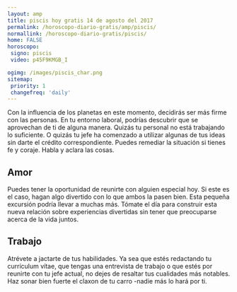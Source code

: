 ```yaml
---
layout: amp
title: piscis hoy gratis 14 de agosto del 2017 
permalink: /horoscopo-diario-gratis/amp/piscis/
normallink: /horoscopo-diario-gratis/piscis/
home: FALSE
horoscopo:
 signo: piscis
 video: p45F9KMGB_I

ogimg: /images/piscis_char.png
sitemap:
 priority: 1
 changefreq: 'daily'
---
```



Con la influencia de los planetas en este momento, decidirás ser más firme con las personas. En tu entorno laboral, podrías descubrir que se aprovechan de ti de alguna manera. Quizás tu personal no está trabajando lo suficiente. O quizás tu jefe ha comenzado a utilizar algunas de tus ideas sin darte el crédito correspondiente. Puedes remediar la situación si tienes fe y coraje. Habla y aclara las cosas.

## Amor

Puedes tener la oportunidad de reunirte con alguien especial hoy. Si este es el caso, hagan algo divertido con lo que ambos la pasen bien. Esta pequeña excursión podría llevar a muchas más. Tómate el día para construir esta nueva relación sobre experiencias divertidas sin tener que preocuparse acerca de la vida juntos.

## Trabajo

Atrévete a jactarte de tus habilidades. Ya sea que estés redactando tu currículum vítae, que tengas una entrevista de trabajo o que estés por reunirte con tu jefe actual, no dejes de resaltar tus cualidades más notables. Haz sonar bien fuerte el claxon de tu carro -nadie más lo hará por ti.